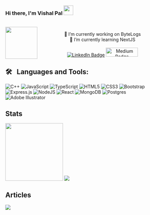 ###  Hi there, I'm Vishal Pal <img src="https://media.giphy.com/media/hvRJCLFzcasrR4ia7z/giphy.gif" width="30"/>
<!--
**Vishalqw78/vishalqw78** is a ✨ _special_ ✨ repository because its `README.md` (this file) appears on your GitHub profile.

Here are some ideas to get you started:

- 🔭 I’m currently working on ...
- 🌱 I’m currently learning ...
- 👯 I’m looking to collaborate on ...
- 🤔 I’m looking for help with ...
- 💬 Ask me about ...
- 📫 How to reach me: ...
- 😄 Pronouns: ...
- ⚡ Fun fact: ...
-->
<br>
<img align="left" width="100" height="100" src="https://media.giphy.com/media/M9gbBd9nbDrOTu1Mqx/giphy.gif">
<p align=center>
🔭 I’m currently working on ByteLogs<br>
🌱 I’m currently learning NextJS
  <br>
  <br>
<a href="https://www.linkedin.com/in/vishalqw78"><img src="https://img.shields.io/badge/LinkedIn-blue?style=for-the-badge&logo=linkedin&logoColor=white" alt="LinkedIn Badge"></a>
<a href="https://medium.com/@vishalqw78"><img height=28 width=100 src="https://img.shields.io/badge/Medium-12100E?logo=medium&logoColor=white" alt="Medium Badge"></a>
</p>



## 🛠 &nbsp; Languages and Tools:
![C++](https://img.shields.io/badge/c++-%2300599C.svg?style=for-the-badge&logo=c%2B%2B&logoColor=white) ![JavaScript](https://img.shields.io/badge/javascript-%23323330.svg?style=for-the-badge&logo=javascript&logoColor=%23F7DF1E) ![TypeScript](https://img.shields.io/badge/typescript-%23007ACC.svg?style=for-the-badge&logo=typescript&logoColor=white) ![HTML5](https://img.shields.io/badge/html5-%23E34F26.svg?style=for-the-badge&logo=html5&logoColor=white) ![CSS3](https://img.shields.io/badge/css3-%231572B6.svg?style=for-the-badge&logo=css3&logoColor=white) ![Bootstrap](https://img.shields.io/badge/bootstrap-%23563D7C.svg?style=for-the-badge&logo=bootstrap&logoColor=white) ![Express.js](https://img.shields.io/badge/express.js-%23404d59.svg?style=for-the-badge&logo=express&logoColor=%2361DAFB) ![NodeJS](https://img.shields.io/badge/node.js-6DA55F?style=for-the-badge&logo=node.js&logoColor=white) ![React](https://img.shields.io/badge/react-%2320232a.svg?style=for-the-badge&logo=react&logoColor=%2361DAFB) ![MongoDB](https://img.shields.io/badge/MongoDB-%234ea94b.svg?style=for-the-badge&logo=mongodb&logoColor=white) ![Postgres](https://img.shields.io/badge/postgres-%23316192.svg?style=for-the-badge&logo=postgresql&logoColor=white) ![Adobe Illustrator](https://img.shields.io/badge/adobeillustrator-%23FF9A00.svg?style=for-the-badge&logo=adobeillustrator&logoColor=white)


## Stats

<img height="180em" src="https://github-profile-summary-cards.vercel.app/api/cards/profile-details?username=vishalqw78&theme=dracula" />
  <img src="https://github-readme-stats.vercel.app/api/top-langs/?username=vishalqw78&theme=dark&hide_border=false&include_all_commits=false&count_private=false&layout=compact"/>


## Articles 
<a target="_blank" href="https://github-blog-cards.vercel.app/blog?username=vishalqw78&blogname=medium&theme=github_dark" >
<img src="https://github-blog-cards.vercel.app/blog?username=vishalqw78&blogname=medium&theme=github_dark"/>
</a>
